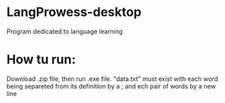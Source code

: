 # LangProwess-desktop
Program dedicated to language learning

# How tu run:
Download .zip file, then run .exe file.
"data.txt" must exist with each word being separeted from its definition by a ; and ech pair of words by a new line
